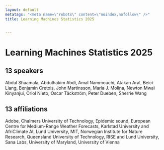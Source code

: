 ```yaml
---
layout: default
metatags: "<meta name=\"robots\" content=\"noindex,nofollow\" />"
title: Learning Machines Statistics 2025


---
```


# Learning Machines Statistics 2025



## 13 speakers

Abdul Shaamala, Abdulhakim Abdi, Amal Nammouchi, Atakan Aral, Beici Liang, Benjamin Cretois, John Martinsson, María J. Molina, Newton Mwai Kinyanjui, Oriol Nieto, Oscar Täckström, Peter Dueben, Sherrie Wang

## 13 affiliations

Adobe, Chalmers University of Technology, Epidemic sound, European Centre for Medium-Range Weather Forecasts, Karlstad University and AfriClimate AI, Lund University, MIT, Norwegian Institute for Nature Research, Queensland University of Technology, RISE and Lund University, Sana Labs, University of Maryland, University of Vienna

